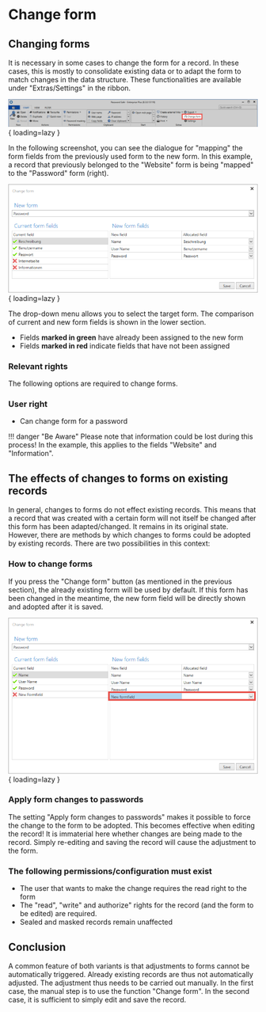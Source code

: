 # Change form

## Changing forms

It is necessary in some cases to change the form for a record. In these cases, this is mostly to consolidate existing data or to adapt the form to match changes in the data structure. These functionalities are available under "Extras/Settings" in the ribbon.

![picture change form ribbon](/assets/en/client_modules/forms/change_form/change_form_1.png){ loading=lazy }

In the following screenshot, you can see the dialogue for "mapping" the form fields from the previously used form to the new form. In this example, a record that previously belonged to the "Website" form is being "mapped" to the "Password" form (right).

![picture change form](/assets/en/client_modules/forms/change_form/change_form_2.png){ loading=lazy }

The drop-down menu allows you to select the target form. The comparison of current and new form fields is shown in the lower section.

- Fields **marked in green** have already been assigned to the new form
- Fields **marked in red** indicate fields that have not been assigned

### Relevant rights

The following options are required to change forms.

### User right

- Can change form for a password

!!! danger "Be Aware"
    Please note that information could be lost during this process! In the example, this applies to the fields "Website" and "Information".

## The effects of changes to forms on existing records

In general, changes to forms do not effect existing records. This means that a record that was created with a certain form will not itself be changed after this form has been adapted/changed. It remains in its original state. However, there are methods by which changes to forms could be adopted by existing records. There are two possibilities in this context:

### How to change forms

If you press the "Change form" button (as mentioned in the previous section), the already existing form will be used by default. If this form has been changed in the meantime, the new form field will be directly shown and adopted after it is saved.

![picture change form new field](/assets/en/client_modules/forms/change_form/change_form_3.png){ loading=lazy }

### Apply form changes to passwords

The setting "Apply form changes to passwords" makes it possible to force the change to the form to be adopted. This becomes effective when editing the record! It is immaterial here whether changes are being made to the record. Simply re-editing and saving the record will cause the adjustment to the form.

### The following permissions/configuration must exist

- The user that wants to make the change requires the read right to the form
- The "read", "write" and authorize" rights for the record (and the form to be edited) are required.
- Sealed and masked records remain unaffected

## Conclusion

A common feature of both variants is that adjustments to forms cannot be automatically triggered. Already existing records are thus not automatically adjusted. The adjustment thus needs to be carried out manually. In the first case, the manual step is to use the function "Change form". In the second case, it is sufficient to simply edit and save the record.
